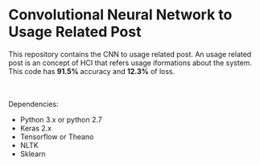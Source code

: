 # Convolutional Neural Network to Usage Related Post

This repository contains the CNN to usage related post. An usage related post is an concept of HCI that refers usage iformations about the system.
<br/>
This code has <b> 91.5% </b>accuracy and <b> 12.3%</b> of loss. 
  
 <br/><br/>
 Dependencies:
 <ul>
  <li> Python 3.x or python 2.7</li>
  <li> Keras 2.x </li>
  <li> Tensorflow or Theano</li>
  <li> NLTK </li>
  <li> Sklearn </li>
  </ul>
